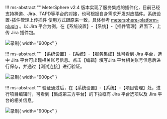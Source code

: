 

!!! ms-abstract ""
    MeterSphere v2.4 版本实现了服务集成的插件化，目前已经支持禅道、Jira、TAPD等平台的对接，也可根据自身需求开发对应插件。系统设置-插件管理上传插件 使用方式跟原来一致，具体参考 [metersphere-platform-plugin](https://github.com/metersphere/metersphere-platform-plugin) 。以 Jira 平台为例，在【系统设置】-【系统】-【插件管理】界面下，上传 Jira 插件包。

![录制](../../img/user_manual/plugin_use/service_integration_plugin/service_integration_plugin_1.png){ width="900px" }

!!! ms-abstract ""
    【系统设置】-【系统】-【服务集成】处可看到 Jira 平台，选中 Jira 平台可出现相关账号信息。点击【编辑】填写Jira 平台相关账号信息后进行保存，并通过【测试连接】进行验证。

![录制](../../img/user_manual/plugin_use/service_integration_plugin/service_integration_plugin_3.png){ width="900px" }

!!! ms-abstract ""
    验证通过后，在【系统设置】-【系统】-【项目管理】处，进行项目编辑时，可看到【集成第三方平台】的下拉框有 Jira 平台选项以及 Jira 平台的相关信息。

![录制](../../img/user_manual/plugin_use/service_integration_plugin/service_integration_plugin_4.png){ width="900px" }